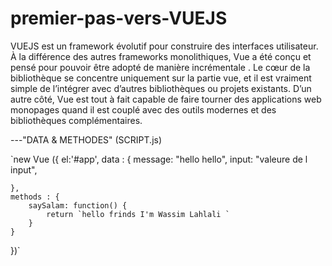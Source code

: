 # premier-pas-vers-VUEJS
VUEJS est un framework évolutif pour construire des interfaces utilisateur. À la différence des autres frameworks monolithiques, Vue a été conçu et pensé pour pouvoir être adopté de manière incrémentale . Le cœur de la bibliothèque se concentre uniquement sur la partie vue, et il est vraiment simple de l’intégrer avec d’autres bibliothèques ou projets existants. D’un autre côté, Vue est tout à fait capable de faire tourner des applications web monopages quand il est couplé avec des outils modernes et des bibliothèques complémentaires.


---"DATA & METHODES"
(SCRIPT.js)

`new Vue ({
    el:'#app',
    data : {
        message: "hello hello",
        input: "valeure de l input",
        
    },
    methods : {
        saySalam: function() {
            return `hello frinds I'm Wassim Lahlali `
        }
    }
})`